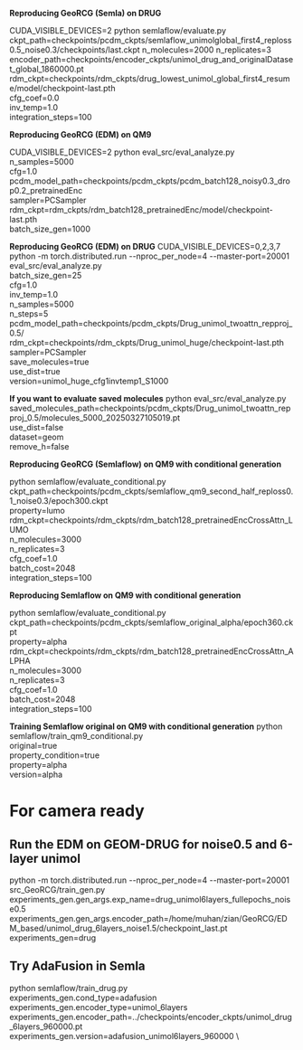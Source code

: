 **Reproducing GeoRCG (Semla) on DRUG**

CUDA_VISIBLE_DEVICES=2 python semlaflow/evaluate.py \
ckpt_path=checkpoints/pcdm_ckpts/semlaflow_unimolglobal_first4_reploss0.5_noise0.3/checkpoints/last.ckpt n_molecules=2000 n_replicates=3 \
encoder_path=checkpoints/encoder_ckpts/unimol_drug_and_originalDataset_global_1860000.pt \
rdm_ckpt=checkpoints/rdm_ckpts/drug_lowest_unimol_global_first4_resume/model/checkpoint-last.pth \
cfg_coef=0.0 \
inv_temp=1.0 \
integration_steps=100

**Reproducing GeoRCG (EDM) on QM9**

CUDA_VISIBLE_DEVICES=2 python eval_src/eval_analyze.py \
n_samples=5000 \
cfg=1.0 \
pcdm_model_path=checkpoints/pcdm_ckpts/pcdm_batch128_noisy0.3_drop0.2_pretrainedEnc \
sampler=PCSampler \
rdm_ckpt=rdm_ckpts/rdm_batch128_pretrainedEnc/model/checkpoint-last.pth \
batch_size_gen=1000


**Reproducing GeoRCG (EDM) on DRUG**
CUDA_VISIBLE_DEVICES=0,2,3,7 python -m torch.distributed.run --nproc_per_node=4 --master-port=20001 eval_src/eval_analyze.py \
batch_size_gen=25 \
cfg=1.0 \
inv_temp=1.0 \
n_samples=5000 \
n_steps=5 \
pcdm_model_path=checkpoints/pcdm_ckpts/Drug_unimol_twoattn_repproj_0.5/ \
rdm_ckpt=checkpoints/rdm_ckpts/Drug_unimol_huge/checkpoint-last.pth \
sampler=PCSampler \
save_molecules=true \
use_dist=true \
version=unimol_huge_cfg1invtemp1_S1000

**If you want to evaluate saved molecules**
python eval_src/eval_analyze.py \
saved_molecules_path=checkpoints/pcdm_ckpts/Drug_unimol_twoattn_repproj_0.5/molecules_5000_20250327105019.pt \
use_dist=false \
dataset=geom \
remove_h=false


**Reproducing GeoRCG (Semlaflow) on QM9 with conditional generation**

python semlaflow/evaluate_conditional.py \
ckpt_path=checkpoints/pcdm_ckpts/semlaflow_qm9_second_half_reploss0.1_noise0.3/epoch300.ckpt \
property=lumo \
rdm_ckpt=checkpoints/rdm_ckpts/rdm_batch128_pretrainedEncCrossAttn_LUMO \
n_molecules=3000 \
n_replicates=3 \
cfg_coef=1.0 \
batch_cost=2048 \
integration_steps=100


**Reproducing Semlaflow on QM9 with conditional generation**

python semlaflow/evaluate_conditional.py \
ckpt_path=checkpoints/pcdm_ckpts/semlaflow_original_alpha/epoch360.ckpt \
property=alpha \
rdm_ckpt=checkpoints/rdm_ckpts/rdm_batch128_pretrainedEncCrossAttn_ALPHA \
n_molecules=3000 \
n_replicates=3 \
cfg_coef=1.0 \
batch_cost=2048 \
integration_steps=100


**Training Semlaflow original on QM9 with conditional generation**
python semlaflow/train_qm9_conditional.py \
original=true \
property_condition=true \
property=alpha \
version=alpha


# For camera ready

## Run the EDM on GEOM-DRUG for noise0.5 and 6-layer unimol

 python -m torch.distributed.run --nproc_per_node=4 --master-port=20001 src_GeoRCG/train_gen.py experiments_gen.gen_args.exp_name=drug_unimol6layers_fullepochs_noise0.5 experiments_gen.gen_args.encoder_path=/home/muhan/zian/GeoRCG/EDM_based/unimol_drug_6layers_noise1.5/checkpoint_last.pt  experiments_gen=drug


## Try AdaFusion in Semla


python semlaflow/train_drug.py \
experiments_gen.cond_type=adafusion \
experiments_gen.encoder_type=unimol_6layers \
experiments_gen.encoder_path=../checkpoints/encoder_ckpts/unimol_drug_6layers_960000.pt \
experiments_gen.version=adafusion_unimol6layers_960000 \


